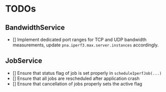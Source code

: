 # TODOs

## BandwidthService 

- [] Implement dedicated port ranges for TCP and UDP bandwidth measurements, update `pna.iperf3.max.server.instances` accordingly.

## JobService

- [] Ensure that status flag of job is set properly in `scheduleIperfJob(...)`
- [] Ensure that all jobs are rescheduled after application crash
- [] Ensure that cancellation of jobs properly sets the active flag